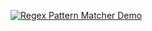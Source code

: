 [![Regex Pattern Matcher Demo](https://img.youtube.com/vi/SMoFBOFIw0A/maxresdefault.jpg)](https://youtu.be/SMoFBOFIw0A)
